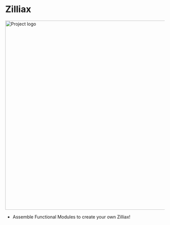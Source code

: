 # Zilliax
<img width=600px src="assets/github2.png?raw=true" alt="Project logo">

- Assemble Functional Modules to create your own Zilliax!